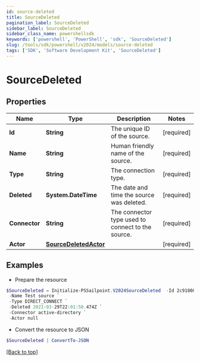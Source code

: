 ```yaml
---
id: source-deleted
title: SourceDeleted
pagination_label: SourceDeleted
sidebar_label: SourceDeleted
sidebar_class_name: powershellsdk
keywords: ['powershell', 'PowerShell', 'sdk', 'SourceDeleted'] 
slug: /tools/sdk/powershell/v2024/models/source-deleted
tags: ['SDK', 'Software Development Kit', 'SourceDeleted']
---
```



# SourceDeleted

## Properties

Name | Type | Description | Notes
------------ | ------------- | ------------- | -------------
**Id** |  **String** | The unique ID of the source. | [required]
**Name** |  **String** | Human friendly name of the source. | [required]
**Type** |  **String** | The connection type. | [required]
**Deleted** |  **System.DateTime** | The date and time the source was deleted. | [required]
**Connector** |  **String** | The connector type used to connect to the source. | [required]
**Actor** |  [**SourceDeletedActor**](source-deleted-actor) |  | [required]

## Examples

- Prepare the resource
```powershell
$SourceDeleted = Initialize-PSSailpoint.V2024SourceDeleted  -Id 2c9180866166b5b0016167c32ef31a66 `
 -Name Test source `
 -Type DIRECT_CONNECT `
 -Deleted 2021-03-29T22:01:50.474Z `
 -Connector active-directory `
 -Actor null
```

- Convert the resource to JSON
```powershell
$SourceDeleted | ConvertTo-JSON
```


[[Back to top]](#) 

